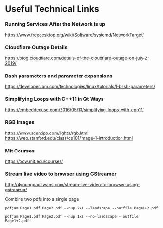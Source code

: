 # Useful Technical Links

### Running Services After the Network is up
https://www.freedesktop.org/wiki/Software/systemd/NetworkTarget/

### Cloudflare Outage Details
https://blog.cloudflare.com/details-of-the-cloudflare-outage-on-july-2-2019/

### Bash parameters and parameter expansions
https://developer.ibm.com/technologies/linux/tutorials/l-bash-parameters/

### Simplifying Loops with C++11 in Qt Ways
https://embeddeduse.com/2016/05/13/simplifying-loops-with-cpp11/

### RGB Images
https://www.scantips.com/lights/rgb.html
https://web.stanford.edu/class/cs101/image-1-introduction.html

### Mit Courses
https://ocw.mit.edu/courses/

### Stream live video to browser using GStreamer
http://4youngpadawans.com/stream-live-video-to-browser-using-gstreamer/

Combine two pdfs into a single page

```shell
pdfjam Page1.pdf Page2.pdf --nup 2x1 --landscape --outfile Page1+2.pdf

pdfjam Page1.pdf Page2.pdf --nup 1x2 --no-landscape --outfile Page1+2.pdf
```

